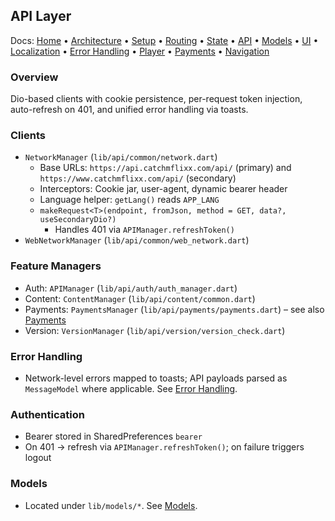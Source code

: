 ## API Layer

Docs: [Home](README.md) • [Architecture](architecture.md) • [Setup](setup.md) • [Routing](routing.md) • [State](state-management.md) • [API](api.md) • [Models](models.md) • [UI](ui.md) • [Localization](localization.md) • [Error Handling](error-handling.md) • [Player](player.md) • [Payments](payments.md) • [Navigation](navigation.md)

### Overview
Dio-based clients with cookie persistence, per-request token injection, auto-refresh on 401, and unified error handling via toasts.

### Clients
- `NetworkManager` (`lib/api/common/network.dart`)
  - Base URLs: `https://api.catchmflixx.com/api/` (primary) and `https://www.catchmflixx.com/api/` (secondary)
  - Interceptors: Cookie jar, user-agent, dynamic bearer header
  - Language helper: `getLang()` reads `APP_LANG`
  - `makeRequest<T>(endpoint, fromJson, method = GET, data?, useSecondaryDio?)`
    - Handles 401 via `APIManager.refreshToken()`
- `WebNetworkManager` (`lib/api/common/web_network.dart`)

### Feature Managers
- Auth: `APIManager` (`lib/api/auth/auth_manager.dart`)
- Content: `ContentManager` (`lib/api/content/common.dart`)
- Payments: `PaymentsManager` (`lib/api/payments/payments.dart`) – see also [Payments](payments.md)
- Version: `VersionManager` (`lib/api/version/version_check.dart`)

### Error Handling
- Network-level errors mapped to toasts; API payloads parsed as `MessageModel` where applicable. See [Error Handling](error-handling.md).

### Authentication
- Bearer stored in SharedPreferences `bearer`
- On 401 → refresh via `APIManager.refreshToken()`; on failure triggers logout

### Models
- Located under `lib/models/*`. See [Models](models.md).
